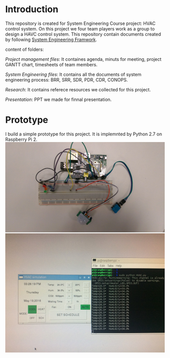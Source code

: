 # Introduction
This repository is created for System Engineering Course project: HVAC control system. On this project we four team players work as a group to design a HAVC control system. This repository contain documents created by following [System Engineering Framwork](https://github.com/charlieshao5189/HVAC-control-system/blob/master/Systems%20engineering%20files/systemEngineeringProcess.png). 

content of folders:

*Project management files*: It containes agenda, minuts for meeting, project GANTT chart, timesheets of  team members.

*System Engineering files*: It contains all the documents of system engineering process: BRR, SRR, SDR, PDR, CDR, CONOPS. 

*Research*: It contains referece resources we collected for this project.

*Presentation*: PPT we made for finnal presentation.
# Prototype
I build a simple prototype for this project. It is implemnted by Python 2.7 on Raspberry Pi 2.
![hardware](Presentation/Prototype-hardware.jpg)
![software](Presentation/Prototype-software.jpg)

 
